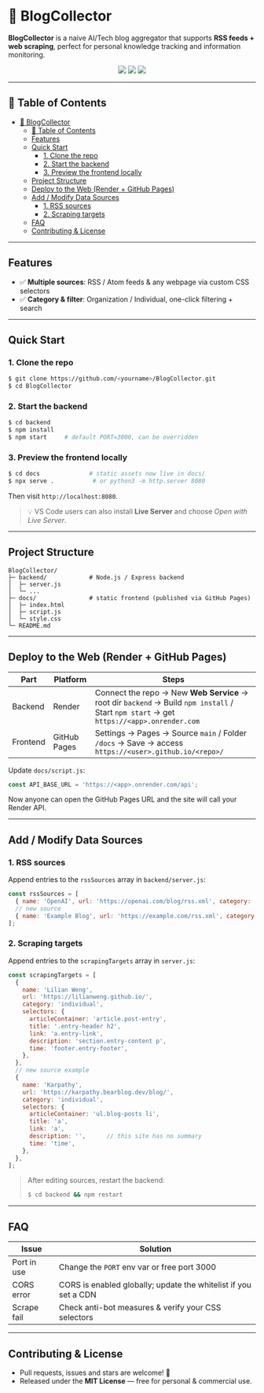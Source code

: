 # 🚀 BlogCollector

**BlogCollector** is a naive AI/Tech blog aggregator that supports **RSS feeds + web scraping**, perfect for personal knowledge tracking and information monitoring.

<p align="center">
  <img src="https://img.shields.io/badge/Node-18%2B-brightgreen"/>
  <img src="https://img.shields.io/badge/License-MIT-blue"/>
  <img src="https://img.shields.io/badge/PRs-welcome-orange"/>
</p>

---

## 📑 Table of Contents

- [🚀 BlogCollector](#-blogcollector)
  - [📑 Table of Contents](#-table-of-contents)
  - [Features](#features)
  - [Quick Start](#quick-start)
    - [1. Clone the repo](#1-clone-the-repo)
    - [2. Start the backend](#2-start-the-backend)
    - [3. Preview the frontend locally](#3-preview-the-frontend-locally)
  - [Project Structure](#project-structure)
  - [Deploy to the Web (Render + GitHub Pages)](#deploy-to-the-web-render--github-pages)
  - [Add / Modify Data Sources](#add--modify-data-sources)
    - [1. RSS sources](#1-rss-sources)
    - [2. Scraping targets](#2-scraping-targets)
  - [FAQ](#faq)
  - [Contributing \& License](#contributing--license)

---

## Features

- ✅ **Multiple sources**: RSS / Atom feeds & any webpage via custom CSS selectors
- ✅ **Category & filter**: Organization / Individual, one-click filtering + search

---

## Quick Start

### 1. Clone the repo

```bash
$ git clone https://github.com/<yourname>/BlogCollector.git
$ cd BlogCollector
```

### 2. Start the backend

```bash
$ cd backend
$ npm install
$ npm start     # default PORT=3000, can be overridden
```

### 3. Preview the frontend locally

```bash
$ cd docs              # static assets now live in docs/
$ npx serve .           # or python3 -m http.server 8080
```
Then visit `http://localhost:8080`.

> 💡 VS Code users can also install **Live Server** and choose *Open with Live Server*.

---

## Project Structure

```text
BlogCollector/
├─ backend/            # Node.js / Express backend
│  ├─ server.js
│  └─ ...
├─ docs/               # static frontend (published via GitHub Pages)
│  ├─ index.html
│  ├─ script.js
│  └─ style.css
└─ README.md
```

---

## Deploy to the Web (Render + GitHub Pages)

| Part     | Platform     | Steps                                                                                                                                    |
| -------- | ------------ | ---------------------------------------------------------------------------------------------------------------------------------------- |
| Backend  | Render       | Connect the repo → New **Web Service** → root dir `backend` → Build `npm install` / Start `npm start` → get `https://<app>.onrender.com` |
| Frontend | GitHub Pages | Settings → Pages → Source `main` / Folder `/docs` → Save → access `https://<user>.github.io/<repo>/`                                     |

Update `docs/script.js`:
```js
const API_BASE_URL = 'https://<app>.onrender.com/api';
```
Now anyone can open the GitHub Pages URL and the site will call your Render API.

---

## Add / Modify Data Sources

### 1. RSS sources

Append entries to the `rssSources` array in `backend/server.js`:

```js
const rssSources = [
  { name: 'OpenAI', url: 'https://openai.com/blog/rss.xml', category: 'organization' },
  // new source
  { name: 'Example Blog', url: 'https://example.com/rss.xml', category: 'individual' },
];
```

### 2. Scraping targets

Append entries to the `scrapingTargets` array in `server.js`:

```js
const scrapingTargets = [
  {
    name: 'Lilian Weng',
    url: 'https://lilianweng.github.io/',
    category: 'individual',
    selectors: {
      articleContainer: 'article.post-entry',
      title: '.entry-header h2',
      link: 'a.entry-link',
      description: 'section.entry-content p',
      time: 'footer.entry-footer',
    },
  },
  // new source example
  {
    name: 'Karpathy',
    url: 'https://karpathy.bearblog.dev/blog/',
    category: 'individual',
    selectors: {
      articleContainer: 'ul.blog-posts li',
      title: 'a',
      link: 'a',
      description: '',      // this site has no summary
      time: 'time',
    },
  },
];
```

> After editing sources, restart the backend:
>
> ```bash
> $ cd backend && npm restart
> ```

---

## FAQ

| Issue       | Solution                                                        |
| ----------- | --------------------------------------------------------------- |
| Port in use | Change the `PORT` env var or free port 3000                     |
| CORS error  | CORS is enabled globally; update the whitelist if you set a CDN |
| Scrape fail | Check anti-bot measures & verify your CSS selectors             |

---

## Contributing & License

- Pull requests, issues and stars are welcome! 🌟
- Released under the **MIT License** — free for personal & commercial use.